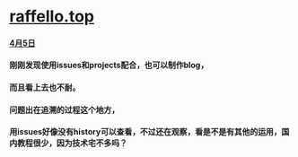 # [raffello.top](http://www.raffello.top)

#### [4月5日]()

#### 刚刚发现使用issues和projects配合，也可以制作blog，

#### 而且看上去也不耐。

#### 问题出在追溯的过程这个地方，

#### 用issues好像没有history可以查看，不过还在观察，看是不是有其他的运用，国内教程很少，因为技术宅不多吗？
